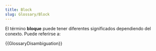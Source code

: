 ```yaml
---
title: Block
slug: Glossary/Block
---
```


El término **bloque** puede tener diferentes significados dependiendo del conexto. Puede referirse a:

{{GlossaryDisambiguation}}
